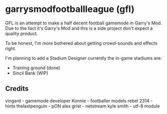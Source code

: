 # garrysmodfootballleague (gfl)
GFL is an attempt to make a half decent football gamemode in Garry's Mod. Due to the fact it's Garry's Mod and this is a side project don't expect a quality product.

To be honest, I'm more bothered about getting crowd-sounds and effects right.

I'm planning to add a Stadium Designer currently the in-game stadiums are:
* Training ground (done)
* Sincil Bank (WIP)

## Credits

vingard - gamemode developer
Konnie - footballer models
rebel 2314 - hints
thelastpenguin - pON
alex grist - netstream
kyle smith - utf-8 module
